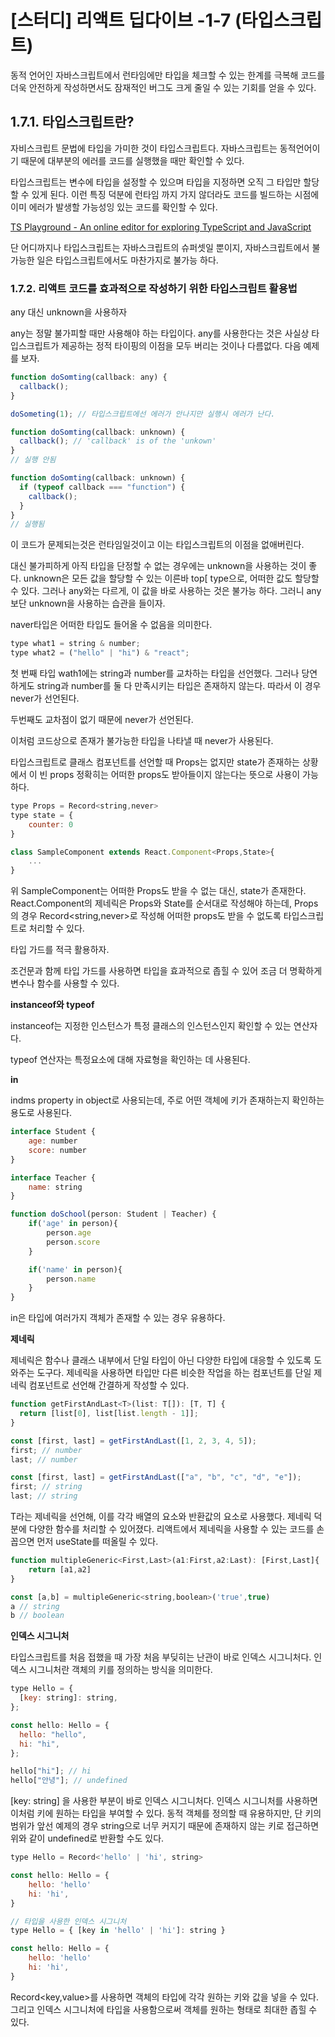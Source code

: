 # [스터디] 리액트 딥다이브 -1-7 (타입스크립트)

동적 언어인 자바스크립트에서 런타임에만 타입을 체크할 수 있는 한계를 극복해 코드를 더욱 안전하게 작성하면서도 잠재적인 버그도 크게 줄일 수 있는 기회를 얻을 수 있다.

## 1.7.1. 타입스크립트란?

자비스크립트 문법에 타입을 가미한 것이 타입스크립트다. 자바스크립트는 동적언어이기 때문에 대부분의 에러를 코드를 실행했을 때만 확인할 수 있다.

타입스크립트는 변수에 타입을 설정할 수 있으며 타입을 지정하면 오직 그 타입만 할당할 수 있게 된다. 이런 특징 덕분에 런타임 까지 가지 않더라도 코드를 빌드하는 시점에 이미 에러가 발생할 가능성잉 있는 코드를 확인할 수 있다.

[TS Playground - An online editor for exploring TypeScript and JavaScript](https://www.typescriptlang.org/play?#code/PTAEHUFMBsGMHsC2lQBd5oBYoCoE8AHSAZVgCcBLA1UABWgEM8BzM+AVwDsATAGiwoBnUENANQAd0gAjQRVSQAUCEmYKsTKGYUAbpGF4OY0BoadYKdJMoL+gzAzIoz3UNEiPOofEVKVqAHSKymAAmkYI7NCuqGqcANag8ABmIjQUXrFOKBJMggBcISGgoAC0oACCbvCwDKgU8JkY7p7ehCTkVDQS2E6gnPCxGcwmZqDSTgzxxWWVoASMFmgYkAAeRJTInN3ymj4d-jSCeNsMq-wuoPaOltigAKoASgAywhK7SbGQZIIz5VWCFzSeCrZagNYbChbHaxUDcCjJZLfSDbExIAgUdxkUBIursJzCFJtXydajBBCcQQ0MwAUVWDEQC0gADVHBQGNJ3KAALygABEAAkYNAMOB4GRonzFBTBPB3AERcwABS0+mM9ysygc9wASmCKhwzQ8ZC8iHFzmB7BoXzcZmY7AYzEg-Fg0HUiQ58D0Ii8fLpDKZgj5SWxfPADlQAHJhAA5SASPlBFQAeS+ZHegmdWkgR1QjgUrmkeFATjNOmGWH0KAQiGhwkuNok4uiIgMHGxCyYrA4PCCJSAA)

단 어디까지나 타입스크립트는 자바스크립트의 슈퍼셋일 뿐이지, 자바스크립트에서 불가능한 일은 타입스크립트에서도 마찬가지로 불가능 하다.

### 1.7.2. 리액트 코드를 효과적으로 작성하기 위한 타입스크립트 활용법

any 대신 unknown을 사용하자

any는 정말 불가피할 때만 사용해야 하는 타입이다. any를 사용한다는 것은 사실상 타입스크립트가 제공하는 정적 타이핑의 이점을 모두 버리는 것이나 다름없다. 다음 예제를 보자.

```jsx
function doSomting(callback: any) {
  callback();
}

doSometing(1); // 타입스크립트에선 에러가 안나지만 실행시 에러가 난다.

function doSomting(callback: unknown) {
  callback(); // 'callback' is of the 'unkown'
}
// 실행 안됨

function doSomting(callback: unknown) {
  if (typeof callback === "function") {
    callback();
  }
}
// 실행됨
```

이 코드가 문제되는것은 런타임일것이고 이는 타입스크립트의 이점을 없애버린다.

대신 불가피하게 아직 타입을 단정할 수 없는 경우에는 unknown을 사용하는 것이 좋다. unknown은 모든 값을 할당할 수 있는 이른바 top[ type으로, 어떠한 값도 할당할 수 있다. 그러나 any와는 다르게, 이 값을 바로 사용하는 것은 불가능 하다. 그러니 any보단 unknown을 사용하는 습관을 들이자.

naver타입은 어떠한 타입도 들어올 수 없음을 의미한다.

```jsx
type what1 = string & number;
type what2 = ("hello" | "hi") & "react";
```

첫 번째 타입 wath1에는 string과 number를 교차하는 타입을 선언했다. 그러나 당연하게도 string과 number를 둘 다 만족시키는 타입은 존재하지 않는다. 따라서 이 경우 never가 선언된다.

두번째도 교차점이 없기 때문에 never가 선언된다.

이처럼 코드상으로 존재가 불가능한 타입을 나타낼 때 never가 사용된다.

타입스크립트로 클래스 컴포넌트를 선언할 때 Props는 없지만 state가 존재하는 상황에서 이 빈 props 정확히는 어떠한 props도 받아들이지 않는다는 뜻으로 사용이 가능하다.

```jsx
type Props = Record<string,never>
type state = {
	counter: 0
}

class SampleComponent extends React.Component<Props,State>{
	...
}
```

위 SampleComponent는 어떠한 Props도 받을 수 없는 대신, state가 존재한다. React.Component의 제네릭은 Props와 State를 순서대로 작성해야 하는데, Props의 경우 Record<string,never>로 작성해 어떠한 props도 받을 수 없도록 타입스크립트로 처리할 수 있다.

타입 가드를 적극 활용하자.

조건문과 함께 타입 가드를 사용하면 타입을 효과적으로 좁힐 수 있어 조금 더 명확하게 변수나 함수를 사용할 수 있다.

**instanceof와 typeof**

instanceof는 지정한 인스턴스가 특정 클래스의 인스턴스인지 확인할 수 있는 연산자다.

typeof 연산자는 특정요소에 대해 자료형을 확인하는 데 사용된다.

**in**

indms property in object로 사용되는데, 주로 어떤 객체에 키가 존재하는지 확인하는 용도로 사용된다.

```jsx
interface Student {
	age: number
	score: number
}

interface Teacher {
	name: string
}

function doSchool(person: Student | Teacher) {
	if('age' in person){
		person.age
		person.score
	}

	if('name' in person){
		person.name
	}
}
```

in은 타입에 여러가지 객체가 존재할 수 있는 경우 유용하다.

**제네릭**

제네릭은 함수나 클래스 내부에서 단일 타입이 아닌 다양한 타입에 대응할 수 있도록 도와주는 도구다. 제네릭을 사용하면 타입만 다른 비슷한 작업을 하는 컴포넌트를 단일 제네릭 컴포넌트로 선언해 간결하게 작성할 수 있다.

```jsx
function getFirstAndLast<T>(list: T[]): [T, T] {
  return [list[0], list[list.length - 1]];
}

const [first, last] = getFirstAndLast([1, 2, 3, 4, 5]);
first; // number
last; // number

const [first, last] = getFirstAndLast(["a", "b", "c", "d", "e"]);
first; // string
last; // string
```

T라는 제네릭을 선언해, 이를 각각 배열의 요소와 반환값의 요소로 사용했다. 제네릭 덕분에 다양한 함수를 처리할 수 있어졌다. 리액트에서 제네릭을 사용할 수 있는 코드를 손꼽으면 먼저 useState를 떠올릴 수 있다.

```jsx
function multipleGeneric<First,Last>(a1:First,a2:Last): [First,Last]{
	return [a1,a2]
}

const [a,b] = multipleGeneric<string,boolean>('true',true)
a // string
b // boolean
```

**인덱스 시그니처**

타입스크립트를 처음 접했을 때 가장 처음 부딪히는 난관이 바로 인덱스 시그니처다. 인덱스 시그니처란 객체의 키를 정의하는 방식을 의미한다.

```jsx
type Hello = {
  [key: string]: string,
};

const hello: Hello = {
  hello: "hello",
  hi: "hi",
};

hello["hi"]; // hi
hello["안녕"]; // undefined
```

[key: string] 을 사용한 부분이 바로 인덱스 시그니처다. 인덱스 시그니처를 사용하면 이처럼 키에 원하는 타입을 부여할 수 있다. 동적 객체를 정의할 때 유용하지만, 단 키의 범위가 앞선 예제의 경우 string으로 너무 커지기 때문에 존재하지 않는 키로 접근하면 위와 같이 undefined로 반환할 수도 있다.

```jsx
type Hello = Record<'hello' | 'hi', string>

const hello: Hello = {
	hello: 'hello'
	hi: 'hi',
}

// 타입을 사용한 인덱스 시그니처
type Hello = { [key in 'hello' | 'hi']: string }

const hello: Hello = {
	hello: 'hello'
	hi: 'hi',
}
```

Record<key,value>를 사용하면 객체의 타입에 각각 원하는 키와 값을 넣을 수 있다. 그리고 인덱스 시그니처에 타입을 사용함으로써 객체를 원하는 형태로 최대한 좁힐 수 있다.
